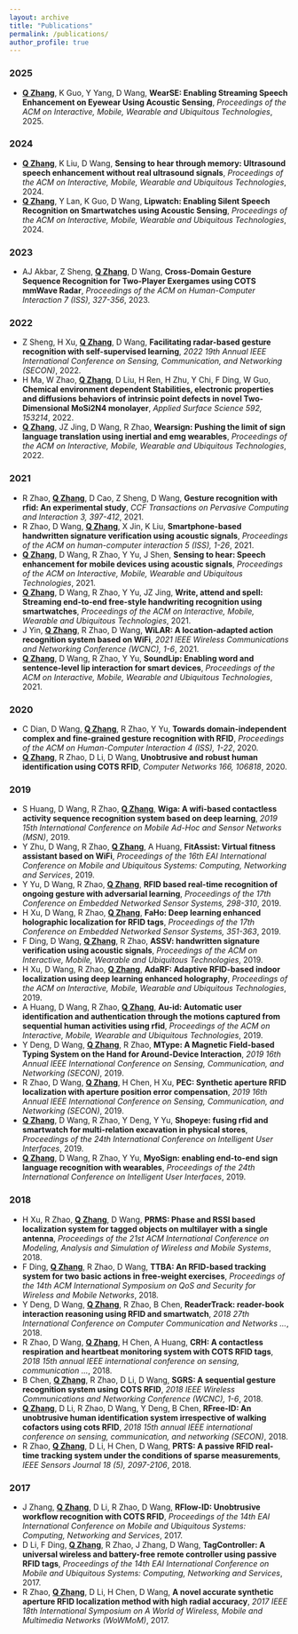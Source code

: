 ```yaml
---
layout: archive
title: "Publications"
permalink: /publications/
author_profile: true
---
```


### 2025

- **<u>Q Zhang</u>**, K Guo, Y Yang, D Wang, **WearSE: Enabling Streaming Speech Enhancement on Eyewear Using Acoustic Sensing**, *Proceedings of the ACM on Interactive, Mobile, Wearable and Ubiquitous Technologies*, 2025.

### 2024

- **<u>Q Zhang</u>**, K Liu, D Wang, **Sensing to hear through memory: Ultrasound speech enhancement without real ultrasound signals**, *Proceedings of the ACM on Interactive, Mobile, Wearable and Ubiquitous Technologies*, 2024.
- **<u>Q Zhang</u>**, Y Lan, K Guo, D Wang, **Lipwatch: Enabling Silent Speech Recognition on Smartwatches using Acoustic Sensing**, *Proceedings of the ACM on Interactive, Mobile, Wearable and Ubiquitous Technologies*, 2024.

### 2023

-  AJ Akbar, Z Sheng, **<u>Q Zhang</u>**, D Wang, **Cross-Domain Gesture Sequence Recognition for Two-Player Exergames using COTS mmWave Radar**, *Proceedings of the ACM on Human-Computer Interaction 7 (ISS), 327-356*, 2023.

### 2022

- Z Sheng, H Xu, **<u>Q Zhang</u>**, D Wang, **Facilitating radar-based gesture recognition with self-supervised learning**, *2022 19th Annual IEEE International Conference on Sensing, Communication, and Networking (SECON)*, 2022.
- H Ma, W Zhao, **<u>Q Zhang</u>**, D Liu, H Ren, H Zhu, Y Chi, F Ding, W Guo, **Chemical environment dependent Stabilities, electronic properties and diffusions behaviors of intrinsic point defects in novel Two-Dimensional MoSi2N4 monolayer**, *Applied Surface Science 592, 153214*, 2022.
- **<u>Q Zhang</u>**, JZ Jing, D Wang, R Zhao, **Wearsign: Pushing the limit of sign language translation using inertial and emg wearables**, *Proceedings of the ACM on Interactive, Mobile, Wearable and Ubiquitous Technologies*, 2022.

### 2021

- R Zhao, **<u>Q Zhang</u>**, D Cao, Z Sheng, D Wang, **Gesture recognition with rfid: An experimental study**, *CCF Transactions on Pervasive Computing and Interaction 3, 397-412*, 2021.
- R Zhao, D Wang, **<u>Q Zhang</u>**, X Jin, K Liu, **Smartphone-based handwritten signature verification using acoustic signals**, *Proceedings of the ACM on human-computer interaction 5 (ISS), 1-26*, 2021.
- **<u>Q Zhang</u>**, D Wang, R Zhao, Y Yu, J Shen, **Sensing to hear: Speech enhancement for mobile devices using acoustic signals**, *Proceedings of the ACM on Interactive, Mobile, Wearable and Ubiquitous Technologies*, 2021.
- **<u>Q Zhang</u>**, D Wang, R Zhao, Y Yu, JZ Jing, **Write, attend and spell: Streaming end-to-end free-style handwriting recognition using smartwatches**, *Proceedings of the ACM on Interactive, Mobile, Wearable and Ubiquitous Technologies*, 2021.
- J Yin, **<u>Q Zhang</u>**, R Zhao, D Wang, **WiLAR: A location-adapted action recognition system based on WiFi**, *2021 IEEE Wireless Communications and Networking Conference (WCNC), 1-6*, 2021.
- **<u>Q Zhang</u>**, D Wang, R Zhao, Y Yu, **SoundLip: Enabling word and sentence-level lip interaction for smart devices**, *Proceedings of the ACM on Interactive, Mobile, Wearable and Ubiquitous Technologies*, 2021.

### 2020

- C Dian, D Wang, **<u>Q Zhang</u>**, R Zhao, Y Yu, **Towards domain-independent complex and fine-grained gesture recognition with RFID**, *Proceedings of the ACM on Human-Computer Interaction 4 (ISS), 1-22*, 2020.
- **<u>Q Zhang</u>**, R Zhao, D Li, D Wang, **Unobtrusive and robust human identification using COTS RFID**, *Computer Networks 166, 106818*, 2020.

### 2019

- S Huang, D Wang, R Zhao, **<u>Q Zhang</u>**, **Wiga: A wifi-based contactless activity sequence recognition system based on deep learning**, *2019 15th International Conference on Mobile Ad-Hoc and Sensor Networks (MSN)*, 2019.
- Y Zhu, D Wang, R Zhao, **<u>Q Zhang</u>**, A Huang, **FitAssist: Virtual fitness assistant based on WiFi**, *Proceedings of the 16th EAI International Conference on Mobile and Ubiquitous Systems: Computing, Networking and Services*, 2019.
- Y Yu, D Wang, R Zhao, **<u>Q Zhang</u>**, **RFID based real-time recognition of ongoing gesture with adversarial learning**, *Proceedings of the 17th Conference on Embedded Networked Sensor Systems, 298-310*, 2019.
- H Xu, D Wang, R Zhao, **<u>Q Zhang</u>**, **FaHo: Deep learning enhanced holographic localization for RFID tags**, *Proceedings of the 17th Conference on Embedded Networked Sensor Systems, 351-363*, 2019.
- F Ding, D Wang, **<u>Q Zhang</u>**, R Zhao, **ASSV: handwritten signature verification using acoustic signals**, *Proceedings of the ACM on Interactive, Mobile, Wearable and Ubiquitous Technologies*, 2019.
- H Xu, D Wang, R Zhao, **<u>Q Zhang</u>**, **AdaRF: Adaptive RFID-based indoor localization using deep learning enhanced holography**, *Proceedings of the ACM on Interactive, Mobile, Wearable and Ubiquitous Technologies*, 2019.
- A Huang, D Wang, R Zhao, **<u>Q Zhang</u>**, **Au-id: Automatic user identification and authentication through the motions captured from sequential human activities using rfid**, *Proceedings of the ACM on Interactive, Mobile, Wearable and Ubiquitous Technologies*, 2019.
- Y Deng, D Wang, **<u>Q Zhang</u>**, R Zhao, **MType: A Magnetic Field-based Typing System on the Hand for Around-Device Interaction**, *2019 16th Annual IEEE International Conference on Sensing, Communication, and Networking (SECON)*, 2019.
- R Zhao, D Wang, **<u>Q Zhang</u>**, H Chen, H Xu, **PEC: Synthetic aperture RFID localization with aperture position error compensation**, *2019 16th Annual IEEE International Conference on Sensing, Communication, and Networking (SECON)*, 2019.
- **<u>Q Zhang</u>**, D Wang, R Zhao, Y Deng, Y Yu, **Shopeye: fusing rfid and smartwatch for multi-relation excavation in physical stores**, *Proceedings of the 24th International Conference on Intelligent User Interfaces*, 2019.
- **<u>Q Zhang</u>**, D Wang, R Zhao, Y Yu, **MyoSign: enabling end-to-end sign language recognition with wearables**, *Proceedings of the 24th International Conference on Intelligent User Interfaces*, 2019.

### 2018

- H Xu, R Zhao, **<u>Q Zhang</u>**, D Wang, **PRMS: Phase and RSSI based localization system for tagged objects on multilayer with a single antenna**, *Proceedings of the 21st ACM International Conference on Modeling, Analysis and Simulation of Wireless and Mobile Systems*, 2018.
- F Ding, **<u>Q Zhang</u>**, R Zhao, D Wang, **TTBA: An RFID-based tracking system for two basic actions in free-weight exercises**, *Proceedings of the 14th ACM International Symposium on QoS and Security for Wireless and Mobile Networks*, 2018.
- Y Deng, D Wang, **<u>Q Zhang</u>**, R Zhao, B Chen, **ReaderTrack: reader-book interaction reasoning using RFID and smartwatch**, *2018 27th International Conference on Computer Communication and Networks …*, 2018.
- R Zhao, D Wang, **<u>Q Zhang</u>**, H Chen, A Huang, **CRH: A contactless respiration and heartbeat monitoring system with COTS RFID tags**, *2018 15th annual IEEE international conference on sensing, communication …*, 2018.
- B Chen, **<u>Q Zhang</u>**, R Zhao, D Li, D Wang, **SGRS: A sequential gesture recognition system using COTS RFID**, *2018 IEEE Wireless Communications and Networking Conference (WCNC), 1-6*, 2018.
- **<u>Q Zhang</u>**, D Li, R Zhao, D Wang, Y Deng, B Chen, **RFree-ID: An unobtrusive human identification system irrespective of walking cofactors using cots RFID**, *2018 15th annual IEEE international conference on sensing, communication, and networking (SECON)*, 2018.
- R Zhao, **<u>Q Zhang</u>**, D Li, H Chen, D Wang, **PRTS: A passive RFID real-time tracking system under the conditions of sparse measurements**, *IEEE Sensors Journal 18 (5), 2097-2106*, 2018.

### 2017

- J Zhang, **<u>Q Zhang</u>**, D Li, R Zhao, D Wang, **RFlow-ID: Unobtrusive workflow recognition with COTS RFID**, *Proceedings of the 14th EAI International Conference on Mobile and Ubiquitous Systems: Computing, Networking and Services*, 2017.
- D Li, F Ding, **<u>Q Zhang</u>**, R Zhao, J Zhang, D Wang, **TagController: A universal wireless and battery-free remote controller using passive RFID tags**, *Proceedings of the 14th EAI International Conference on Mobile and Ubiquitous Systems: Computing, Networking and Services*, 2017.
- R Zhao, **<u>Q Zhang</u>**, D Li, H Chen, D Wang, **A novel accurate synthetic aperture RFID localization method with high radial accuracy**, *2017 IEEE 18th International Symposium on A World of Wireless, Mobile and Multimedia Networks (WoWMoM)*, 2017.
